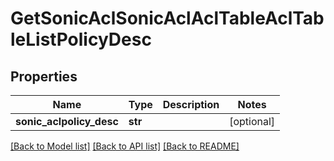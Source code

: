 # GetSonicAclSonicAclAclTableAclTableListPolicyDesc

## Properties
Name | Type | Description | Notes
------------ | ------------- | ------------- | -------------
**sonic_aclpolicy_desc** | **str** |  | [optional] 

[[Back to Model list]](../README.md#documentation-for-models) [[Back to API list]](../README.md#documentation-for-api-endpoints) [[Back to README]](../README.md)


